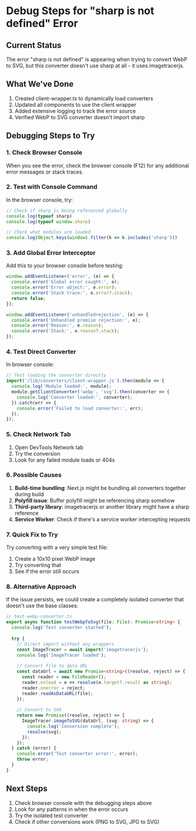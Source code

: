 # Debug Steps for "sharp is not defined" Error

## Current Status
The error "sharp is not defined" is appearing when trying to convert WebP to SVG, but this converter doesn't use sharp at all - it uses imagetracerjs.

## What We've Done
1. Created client-wrapper.ts to dynamically load converters
2. Updated all components to use the client wrapper
3. Added extensive logging to track the error source
4. Verified WebP to SVG converter doesn't import sharp

## Debugging Steps to Try

### 1. Check Browser Console
When you see the error, check the browser console (F12) for any additional error messages or stack traces.

### 2. Test with Console Command
In the browser console, try:
```javascript
// Check if sharp is being referenced globally
console.log(typeof sharp)
console.log(typeof window.sharp)

// Check what modules are loaded
console.log(Object.keys(window).filter(k => k.includes('sharp')))
```

### 3. Add Global Error Interceptor
Add this to your browser console before testing:
```javascript
window.addEventListener('error', (e) => {
  console.error('Global error caught:', e);
  console.error('Error object:', e.error);
  console.error('Stack trace:', e.error?.stack);
  return false;
});

window.addEventListener('unhandledrejection', (e) => {
  console.error('Unhandled promise rejection:', e);
  console.error('Reason:', e.reason);
  console.error('Stack:', e.reason?.stack);
});
```

### 4. Test Direct Converter
In browser console:
```javascript
// Test loading the converter directly
import('/lib/converters/client-wrapper.js').then(module => {
  console.log('Module loaded:', module);
  module.getClientConverter('webp', 'svg').then(converter => {
    console.log('Converter loaded:', converter);
  }).catch(err => {
    console.error('Failed to load converter:', err);
  });
});
```

### 5. Check Network Tab
1. Open DevTools Network tab
2. Try the conversion
3. Look for any failed module loads or 404s

### 6. Possible Causes
1. **Build-time bundling**: Next.js might be bundling all converters together during build
2. **Polyfill issue**: Buffer polyfill might be referencing sharp somehow
3. **Third-party library**: imagetracerjs or another library might have a sharp reference
4. **Service Worker**: Check if there's a service worker intercepting requests

### 7. Quick Fix to Try
Try converting with a very simple test file:
1. Create a 10x10 pixel WebP image
2. Try converting that
3. See if the error still occurs

### 8. Alternative Approach
If the issue persists, we could create a completely isolated converter that doesn't use the base classes:

```typescript
// test-webp-converter.ts
export async function testWebpToSvg(file: File): Promise<string> {
  console.log('Test converter started');
  
  try {
    // Direct import without any wrappers
    const ImageTracer = await import('imagetracerjs');
    console.log('ImageTracer loaded');
    
    // Convert file to data URL
    const dataUrl = await new Promise<string>((resolve, reject) => {
      const reader = new FileReader();
      reader.onload = e => resolve(e.target?.result as string);
      reader.onerror = reject;
      reader.readAsDataURL(file);
    });
    
    // Convert to SVG
    return new Promise((resolve, reject) => {
      ImageTracer.imageToSVG(dataUrl, (svg: string) => {
        console.log('Conversion complete');
        resolve(svg);
      });
    });
  } catch (error) {
    console.error('Test converter error:', error);
    throw error;
  }
}
```

## Next Steps
1. Check browser console with the debugging steps above
2. Look for any patterns in when the error occurs
3. Try the isolated test converter
4. Check if other conversions work (PNG to SVG, JPG to SVG)